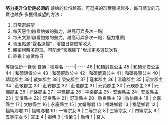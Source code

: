 
**努力提升位份是必須的**
娘娘的位份越高，可選擇的珍獸獵場越多，每日請安的元寶也越多
多獲得威望的方法：
1. 日常選威望
2. 每天惡作劇(看娘娘的勢力，越高可弄多次一點)
3. 每天文淵閣(看娘娘的勢力，越高可弄多次一點，極力推薦)
4. 青玉點滿"聲名遠揚"，增加日常威望收入
5. 親密榜時多遊玩，可配合"宮保雞丁"增加更多遊玩次數
6. 乖乖上線做每日



等級位份一覽表
普通 | 獵場名
:----:|:----
46	|	和碩誠嘉公主
45	|	和碩元安公主
44	|	和碩錦儀公主
43	|	和碩婉欣公主
42	|	和碩懷真公主
41	|	和碩長寧公主
40	|	靖瑞郡主
39	|	獻如郡主
38	|	榮安郡主
37	|	瑾孝郡主
36	|	溫瑜郡主
35	|	昭宣郡主
34	|	莊敬郡主
33	|	莊安郡主
32	|	莊儀郡主
31	|	元菀郡主
30	|	元瑛郡主
29	|	元瑞郡主
28	|	元恪郡主
27	|	平豫郡主
26	|	平樂郡主
25	|	安錦縣主
24	|	安敏縣主
23	|	安慎縣主
22	|	舒良縣主
21	|	舒瑜縣主
20	|	敬良縣主
19	|	敬怡縣主
18	|	文嘉縣主
17	|	文敏縣主
16	|	永慶縣主
15	|	文婧鄉君
14	|	福姝鄉君
13	|	福慧鄉君
12	|	福純鄉君
11	|	福端鄉君
10	|	一等宗女
9	|	二等宗女
8	|	三等宗女
7	|	四等宗女
6	|	五等宗女
5	|	宮正
4	|	婉侍
3	|	慎榮
2	|	勤侍
1	|	宮人



